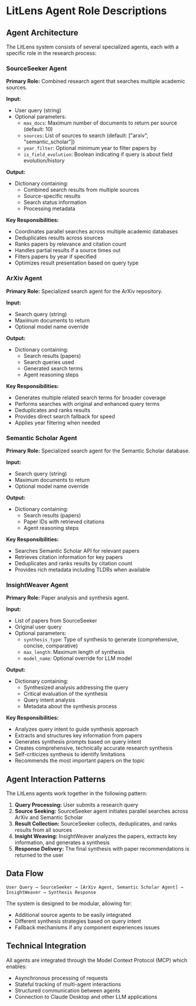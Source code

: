 # LitLens Agent Role Descriptions

## Agent Architecture

The LitLens system consists of several specialized agents, each with a specific role in the research process:

### SourceSeeker Agent

**Primary Role:** Combined research agent that searches multiple academic sources.

**Input:**
- User query (string)
- Optional parameters:
  - `max_docs`: Maximum number of documents to return per source (default: 10)
  - `sources`: List of sources to search (default: ["arxiv", "semantic_scholar"])
  - `year_filter`: Optional minimum year to filter papers by
  - `is_field_evolution`: Boolean indicating if query is about field evolution/history

**Output:**
- Dictionary containing:
  - Combined search results from multiple sources
  - Source-specific results
  - Search status information
  - Processing metadata

**Key Responsibilities:**
- Coordinates parallel searches across multiple academic databases
- Deduplicates results across sources
- Ranks papers by relevance and citation count
- Handles partial results if a source times out
- Filters papers by year if specified
- Optimizes result presentation based on query type

### ArXiv Agent

**Primary Role:** Specialized search agent for the ArXiv repository.

**Input:**
- Search query (string)
- Maximum documents to return
- Optional model name override

**Output:**
- Dictionary containing:
  - Search results (papers)
  - Search queries used
  - Generated search terms
  - Agent reasoning steps

**Key Responsibilities:**
- Generates multiple related search terms for broader coverage
- Performs searches with original and enhanced query terms
- Deduplicates and ranks results
- Provides direct search fallback for speed
- Applies year filtering when needed

### Semantic Scholar Agent

**Primary Role:** Specialized search agent for the Semantic Scholar database.

**Input:**
- Search query (string)
- Maximum documents to return
- Optional model name override

**Output:**
- Dictionary containing:
  - Search results (papers)
  - Paper IDs with retrieved citations
  - Agent reasoning steps

**Key Responsibilities:**
- Searches Semantic Scholar API for relevant papers
- Retrieves citation information for key papers
- Deduplicates and ranks results by citation count
- Provides rich metadata including TLDRs when available

### InsightWeaver Agent

**Primary Role:** Paper analysis and synthesis agent.

**Input:**
- List of papers from SourceSeeker
- Original user query
- Optional parameters:
  - `synthesis_type`: Type of synthesis to generate (comprehensive, concise, comparative)
  - `max_length`: Maximum length of synthesis
  - `model_name`: Optional override for LLM model

**Output:**
- Dictionary containing:
  - Synthesized analysis addressing the query
  - Critical evaluation of the synthesis
  - Query intent analysis
  - Metadata about the synthesis process

**Key Responsibilities:**
- Analyzes query intent to guide synthesis approach
- Extracts and structures key information from papers
- Generates synthesis prompts based on query intent
- Creates comprehensive, technically accurate research synthesis
- Self-criticizes synthesis to identify limitations
- Recommends the most important papers on the topic

## Agent Interaction Patterns

The LitLens agents work together in the following pattern:

1. **Query Processing:** User submits a research query
2. **Source Seeking:** SourceSeeker agent initiates parallel searches across ArXiv and Semantic Scholar
3. **Result Collection:** SourceSeeker collects, deduplicates, and ranks results from all sources
4. **Insight Weaving:** InsightWeaver analyzes the papers, extracts key information, and generates a synthesis
5. **Response Delivery:** The final synthesis with paper recommendations is returned to the user

## Data Flow

```
User Query → SourceSeeker → [ArXiv Agent, Semantic Scholar Agent] → InsightWeaver → Synthesis Response
```

The system is designed to be modular, allowing for:
- Additional source agents to be easily integrated
- Different synthesis strategies based on query intent
- Fallback mechanisms if any component experiences issues

## Technical Integration

All agents are integrated through the Model Context Protocol (MCP) which enables:
- Asynchronous processing of requests
- Stateful tracking of multi-agent interactions
- Structured communication between agents
- Connection to Claude Desktop and other LLM applications